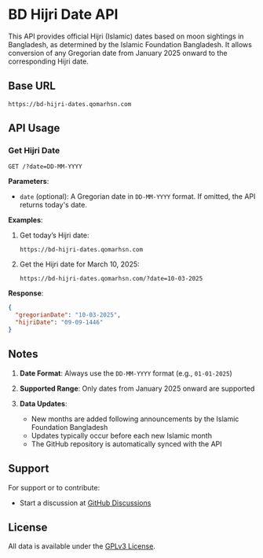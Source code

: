 # BD Hijri Date API

This API provides official Hijri (Islamic) dates based on moon sightings in Bangladesh, as determined by the Islamic Foundation Bangladesh. It allows conversion of any Gregorian date from January 2025 onward to the corresponding Hijri date.

## Base URL

```
https://bd-hijri-dates.qomarhsn.com
```

## API Usage

### Get Hijri Date

```
GET /?date=DD-MM-YYYY
```

**Parameters**:

* `date` (optional): A Gregorian date in `DD-MM-YYYY` format.
  If omitted, the API returns today's date.

**Examples**:

1. Get today’s Hijri date:

   ```
   https://bd-hijri-dates.qomarhsn.com
   ```

2. Get the Hijri date for March 10, 2025:

   ```
   https://bd-hijri-dates.qomarhsn.com/?date=10-03-2025
   ```

**Response**:

```json
{
  "gregorianDate": "10-03-2025",
  "hijriDate": "09-09-1446"
}
```

## Notes

1. **Date Format**: Always use the `DD-MM-YYYY` format (e.g., `01-01-2025`)
2. **Supported Range**: Only dates from January 2025 onward are supported
3. **Data Updates**:

   * New months are added following announcements by the Islamic Foundation Bangladesh
   * Updates typically occur before each new Islamic month
   * The GitHub repository is automatically synced with the API

## Support

For support or to contribute:

* Start a discussion at [GitHub Discussions](https://github.com/qomarhsn/bd-hijri-dates/discussions)

## License

All data is available under the [GPLv3 License](LICENSE).